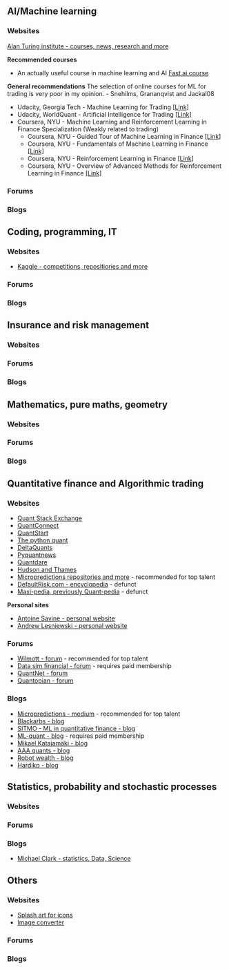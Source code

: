 ## AI/Machine learning

### Websites
[Alan Turing institute - courses, news, research and more](https://www.turing.ac.uk/)

**Recommended courses**
* An actually useful course in machine learning and AI [Fast.ai course](https://course.fast.ai/)

**General recommendations**
The selection of online courses for ML for trading is very poor in my opinion.  - Snehilms, Grananqvist and Jackal08
* Udacity, Georgia Tech - Machine Learning for Trading [[Link]](https://eu.udacity.com/course/machine-learning-for-trading--ud501)
* Udacity, WorldQuant - Artificial Intelligence for Trading [[Link]](https://eu.udacity.com/course/ai-for-trading--nd880)
* Coursera, NYU - Machine Learning and Reinforcement Learning in Finance Specialization (Weakly related to trading)
  * Coursera, NYU - Guided Tour of Machine Learning in Finance [[Link]](https://www.coursera.org/learn/guided-tour-machine-learning-finance)
  * Coursera, NYU - Fundamentals of Machine Learning in Finance [[Link]](https://www.coursera.org/learn/fundamentals-machine-learning-in-finance)
  * Coursera, NYU - Reinforcement Learning in Finance [[Link]](https://www.coursera.org/learn/reinforcement-learning-in-finance)
  * Coursera, NYU - Overview of Advanced Methods for Reinforcement Learning in Finance [[Link]](https://www.coursera.org/learn/advanced-methods-reinforcement-learning-finance)
  

### Forums

### Blogs


## Coding, programming, IT

### Websites
* [Kaggle - competitions, repositiories and more](https://www.kaggle.com/)

### Forums

### Blogs


## Insurance and risk management

### Websites

### Forums

### Blogs

## Mathematics, pure maths, geometry

### Websites

### Forums

### Blogs

## Quantitative finance and Algorithmic trading

### Websites
* [Quant Stack Exchange](https://quant.stackexchange.com/)
* [QuantConnect](https://www.quantconnect.com/)
* [QuantStart](https://www.quantstart.com/)
* [The python quant](https://home.tpq.io/pqp/)
* [DeltaQuants](http://www.deltaquants.com/)
* [Pyquantnews](https://pyquantnews.com/)
* [Quantdare](https://quantdare.com/)
* [Hudson and Thames](https://hudsonthames.org/)
* [Micropredictions repositories and more](https://github.com/microprediction) - recommended for top talent
* [DefaultRisk.com - encyclopedia](http://www.defaultrisk.com/) - defunct
* [Maxi-pedia, previously Quant-pedia](http://www.maxi-pedia.com/indexpg) - defunct

**Personal sites**
* [Antoine Savine - personal website](https://antoinesavine.com/)
* [Andrew Lesniewski - personal website](https://lesniewski.us/presentations.html)

### Forums
* [Wilmott - forum](https://wilmott.com/) - recommended for top talent
* [Data sim financial - forum](https://datasimfinancial.com/forum) - requires paid membership
* [QuantNet - forum](https://quantnet.com/)
* [Quantopian - forum](https://community.quantopian.com/home)

### Blogs
* [Micropredictions - medium](https://microprediction.medium.com/) - recommended for top talent
* [Blackarbs - blog](https://www.blackarbs.com/)
* [SITMO - ML in quantitative finance - blog](https://www.sitmo.com/)
* [ML-quant - blog](https://www.ml-quant.com/public) - requires paid membership
* [Mikael Katajamäki - blog](https://mikejuniperhill.blogspot.com/)
* [AAA quants - blog](https://aaaquants.com/category/blog/)
* [Robot wealth - blog](https://robotwealth.com/blog/)
* [Hardikp - blog](https://www.hardikp.com/blog/)

## Statistics, probability and stochastic processes

### Websites

### Forums

### Blogs
* [Michael Clark - statistics, Data, Science](https://m-clark.github.io/)


## Others

### Websites

* [Splash art for icons](https://unsplash.com/)
* [Image converter](https://icoconvert.com/)

### Forums

### Blogs
